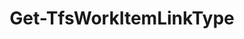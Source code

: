 ﻿---
title: Get-TfsWorkItemLinkType
breadcrumbs: [ "WorkItem", "Linking" ]
parent: "WorkItem.Linking"
description: "Gets the work item link end types of a team project collection. "
remarks: 
parameterSets: 
  "_All_": [ Collection, LinkType, Server ] 
  "__AllParameterSets":  
    LinkType: 
      type: "object"  
      position: "0"  
    Collection: 
      type: "object"  
    Server: 
      type: "object" 
parameters: 
  - name: "LinkType" 
    description: "Specifies the name of the link type. Wildcards are supported. When omitted, returns all link types. " 
    globbing: false 
    position: 0 
    type: "object" 
    aliases: [ Name,EndLinkType,Type,Link ] 
    defaultValue: "*" 
  - name: "Name" 
    description: "Specifies the name of the link type. Wildcards are supported. When omitted, returns all link types. This is an alias of the LinkType parameter." 
    globbing: false 
    position: 0 
    type: "object" 
    aliases: [ Name,EndLinkType,Type,Link ] 
    defaultValue: "*" 
  - name: "EndLinkType" 
    description: "Specifies the name of the link type. Wildcards are supported. When omitted, returns all link types. This is an alias of the LinkType parameter." 
    globbing: false 
    position: 0 
    type: "object" 
    aliases: [ Name,EndLinkType,Type,Link ] 
    defaultValue: "*" 
  - name: "Type" 
    description: "Specifies the name of the link type. Wildcards are supported. When omitted, returns all link types. This is an alias of the LinkType parameter." 
    globbing: false 
    position: 0 
    type: "object" 
    aliases: [ Name,EndLinkType,Type,Link ] 
    defaultValue: "*" 
  - name: "Link" 
    description: "Specifies the name of the link type. Wildcards are supported. When omitted, returns all link types. This is an alias of the LinkType parameter." 
    globbing: false 
    position: 0 
    type: "object" 
    aliases: [ Name,EndLinkType,Type,Link ] 
    defaultValue: "*" 
  - name: "Collection" 
    description: "Specifies the URL to the Team Project Collection or Azure DevOps Organization to connect to, a TfsTeamProjectCollection object (Windows PowerShell only), or a VssConnection object. You can also connect to an Azure DevOps Services organizations by simply providing its name instead of the full URL. For more details, see the Get-TfsTeamProjectCollection cmdlet. When omitted, it defaults to the connection set by Connect-TfsTeamProjectCollection (if any). " 
    globbing: false 
    pipelineInput: "true (ByValue)" 
    type: "object" 
    aliases: [ Organization ] 
  - name: "Organization" 
    description: "Specifies the URL to the Team Project Collection or Azure DevOps Organization to connect to, a TfsTeamProjectCollection object (Windows PowerShell only), or a VssConnection object. You can also connect to an Azure DevOps Services organizations by simply providing its name instead of the full URL. For more details, see the Get-TfsTeamProjectCollection cmdlet. When omitted, it defaults to the connection set by Connect-TfsTeamProjectCollection (if any). This is an alias of the Collection parameter." 
    globbing: false 
    pipelineInput: "true (ByValue)" 
    type: "object" 
    aliases: [ Organization ] 
  - name: "Server" 
    description: "Specifies the URL to the Team Foundation Server to connect to, a TfsConfigurationServer object (Windows PowerShell only), or a VssConnection object. When omitted, it defaults to the connection set by Connect-TfsConfiguration (if any). For more details, see the Get-TfsConfigurationServer cmdlet. " 
    globbing: false 
    type: "object"
inputs: 
  - type: "System.Object" 
    description: "Specifies the URL to the Team Project Collection or Azure DevOps Organization to connect to, a TfsTeamProjectCollection object (Windows PowerShell only), or a VssConnection object. You can also connect to an Azure DevOps Services organizations by simply providing its name instead of the full URL. For more details, see the Get-TfsTeamProjectCollection cmdlet. When omitted, it defaults to the connection set by Connect-TfsTeamProjectCollection (if any). "
outputs: 
notes: 
relatedLinks: 
  - text: "Online Version:" 
    uri: "https://tfscmdlets.dev/docs/cmdlets/WorkItem/Linking/Get-TfsWorkItemLinkType"
aliases: 
examples: 
---
